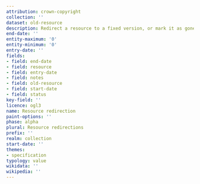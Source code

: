 ```yaml
---
attribution: crown-copyright
collection: ''
dataset: old-resource
description: Redirect a resource to a fixed version, or mark it as gone
end-date: ''
entity-maximum: '0'
entity-minimum: '0'
entry-date: ''
fields:
- field: end-date
- field: resource
- field: entry-date
- field: notes
- field: old-resource
- field: start-date
- field: status
key-field: ''
licence: ogl3
name: Resource redirection
paint-options: ''
phase: alpha
plural: Resource redirections
prefix: ''
realm: collection
start-date: ''
themes:
- specification
typology: value
wikidata: ''
wikipedia: ''
---
```

